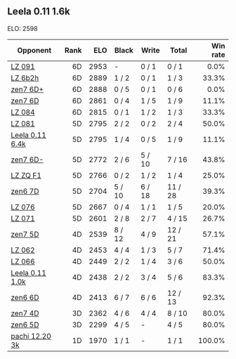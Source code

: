 ## Leela 0.11 1.6k ##

ELO: 2598

Opponent | Rank | ELO | Black | Write | Total | Win rate
---------|-----:|----:|-------|-------|-------|-------:
[LZ 091](LZ%20091.md) | 6D | 2953 | - | 0 / 1 | 0 / 1 | 0.0%
[LZ 6b2h](LZ%206b2h.md) | 6D | 2889 | 1 / 2 | 0 / 1 | 1 / 3 | 33.3%
[zen7 6D+](zen7%206D+.md) | 6D | 2888 | 0 / 5 | 0 / 1 | 0 / 6 | 0.0%
[zen7 6D](zen7%206D.md) | 6D | 2861 | 0 / 4 | 1 / 5 | 1 / 9 | 11.1%
[LZ 084](LZ%20084.md) | 6D | 2815 | 0 / 1 | 1 / 2 | 1 / 3 | 33.3%
[LZ 081](LZ%20081.md) | 5D | 2795 | 2 / 2 | 0 / 2 | 2 / 4 | 50.0%
[Leela 0.11 6.4k](Leela%200.11%206.4k.md) | 5D | 2795 | 1 / 4 | 0 / 5 | 1 / 9 | 11.1%
[zen7 6D-](zen7%206D-.md) | 5D | 2772 | 2 / 6 | 5 / 10 | 7 / 16 | 43.8%
[LZ ZQ F1](LZ%20ZQ%20F1.md) | 5D | 2766 | 0 / 2 | 1 / 2 | 1 / 4 | 25.0%
[zen6 7D](zen6%207D.md) | 5D | 2704 | 5 / 10 | 6 / 18 | 11 / 28 | 39.3%
[LZ 076](LZ%20076.md) | 5D | 2667 | 0 / 4 | 1 / 1 | 1 / 5 | 20.0%
[LZ 071](LZ%20071.md) | 5D | 2601 | 2 / 8 | 2 / 7 | 4 / 15 | 26.7%
[zen7 5D](zen7%205D.md) | 4D | 2539 | 8 / 12 | 4 / 9 | 12 / 21 | 57.1%
[LZ 062](LZ%20062.md) | 4D | 2453 | 4 / 4 | 1 / 3 | 5 / 7 | 71.4%
[LZ 066](LZ%20066.md) | 4D | 2449 | 2 / 2 | 1 / 4 | 3 / 6 | 50.0%
[Leela 0.11 1.0k](Leela%200.11%201.0k.md) | 4D | 2438 | 2 / 2 | 3 / 4 | 5 / 6 | 83.3%
[zen6 6D](zen6%206D.md) | 4D | 2413 | 6 / 7 | 6 / 6 | 12 / 13 | 92.3%
[zen7 4D](zen7%204D.md) | 3D | 2362 | 4 / 6 | 4 / 4 | 8 / 10 | 80.0%
[zen6 5D](zen6%205D.md) | 3D | 2299 | 4 / 5 | - | 4 / 5 | 80.0%
[pachi 12.20 3k](pachi%2012.20%203k.md) | 1D | 1970 | 1 / 1 | - | 1 / 1 | 100.0%
